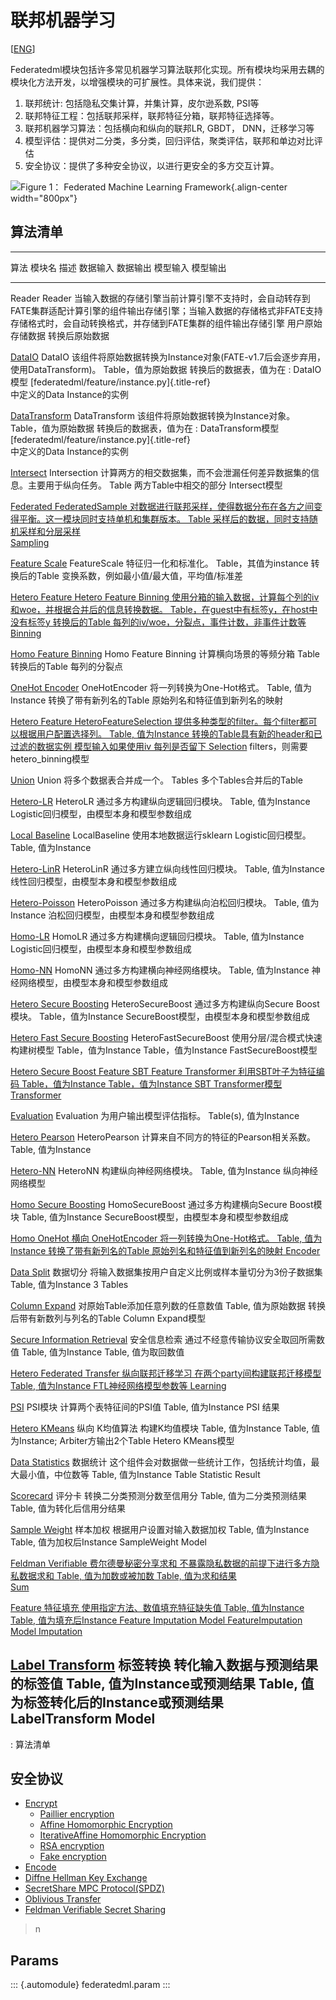 联邦机器学习
============

\[[ENG](federatedml_module.md)\]

Federatedml模块包括许多常见机器学习算法联邦化实现。所有模块均采用去耦的模块化方法开发，以增强模块的可扩展性。具体来说，我们提供：

1.  联邦统计: 包括隐私交集计算，并集计算，皮尔逊系数, PSI等
2.  联邦特征工程：包括联邦采样，联邦特征分箱，联邦特征选择等。
3.  联邦机器学习算法：包括横向和纵向的联邦LR, GBDT， DNN，迁移学习等
4.  模型评估：提供对二分类，多分类，回归评估，聚类评估，联邦和单边对比评估
5.  安全协议：提供了多种安全协议，以进行更安全的多方交互计算。

![Figure 1： Federated Machine Learning
Framework](../../doc/images/federatedml_structure.png){.align-center
width="800px"}

算法清单
--------

  ------------------------------------------------------------------------------------------------------------------------------------------------------------------------------------------------------------------------------------------------------------------------------------------------------------------------------------------------------------------------------------------------------------------------------------------------------------------
  算法                                                模块名                   描述                                                                                                                                                                                         数据输入                                     数据输出                                        模型输入                                     模型输出
  --------------------------------------------------- ------------------------ -------------------------------------------------------------------------------------------------------------------------------------------------------------------------------------------- -------------------------------------------- ----------------------------------------------- -------------------------------------------- ----------------------------------------------
  Reader                                              Reader                   当输入数据的存储引擎当前计算引擎不支持时，会自动转存到FATE集群适配计算引擎的组件输出存储引擎；当输入数据的存储格式非FATE支持存储格式时，会自动转换格式，并存储到FATE集群的组件输出存储引擎   用户原始存储数据                             转换后原始数据                                                                               

  [DataIO](util.md)                                  DataIO                   该组件将原始数据转换为Instance对象(FATE-v1.7后会逐步弃用，使用DataTransform)。                                                                                                               Table，值为原始数据                          转换后的数据表，值为在 :                                                                     DataIO模型
                                                                                                                                                                                                                                                                                                                         [federatedml/feature/instance.py]{.title-ref}                                                
                                                                                                                                                                                                                                                                                                                         中定义的Data Instance的实例                                                                  

  [DataTransform](util.md)                           DataTransform            该组件将原始数据转换为Instance对象。                                                                                                                                                         Table，值为原始数据                          转换后的数据表，值为在 :                                                                     DataTransform模型
                                                                                                                                                                                                                                                                                                                         [federatedml/feature/instance.py]{.title-ref}                                                
                                                                                                                                                                                                                                                                                                                         中定义的Data Instance的实例                                                                  

  [Intersect](intersect.md)                          Intersection             计算两方的相交数据集，而不会泄漏任何差异数据集的信息。主要用于纵向任务。                                                                                                                     Table                                        两方Table中相交的部分                                                                        Intersect模型

  [Federated                                          FederatedSample          对数据进行联邦采样，使得数据分布在各方之间变得平衡。这一模块同时支持单机和集群版本。                                                                                                         Table                                        采样后的数据，同时支持随机采样和分层采样                                                     
  Sampling](feature.md#federated-sampling)                                                                                                                                                                                                                                                                                                                                                                           

  [Feature Scale](feature.md#feature-scale)          FeatureScale             特征归一化和标准化。                                                                                                                                                                         Table，其值为instance                        转换后的Table                                   变换系数，例如最小值/最大值，平均值/标准差   

  [Hetero Feature                                     Hetero Feature Binning   使用分箱的输入数据，计算每个列的iv和woe，并根据合并后的信息转换数据。                                                                                                                        Table，在guest中有标签y，在host中没有标签y   转换后的Table                                                                                每列的iv/woe，分裂点，事件计数，非事件计数等
  Binning](feature.md#hetero-feature-binning)                                                                                                                                                                                                                                                                                                                                                                        

  [Homo Feature Binning](feature.md)                 Homo Feature Binning     计算横向场景的等频分箱                                                                                                                                                                       Table                                        转换后的Table                                                                                每列的分裂点

  [OneHot Encoder](feature.md#onehot-encoder)        OneHotEncoder            将一列转换为One-Hot格式。                                                                                                                                                                    Table, 值为Instance                          转换了带有新列名的Table                                                                      原始列名和特征值到新列名的映射

  [Hetero Feature                                     HeteroFeatureSelection   提供多种类型的filter。每个filter都可以根据用户配置选择列。                                                                                                                                   Table, 值为Instance                          转换的Table具有新的header和已过滤的数据实例     模型输入如果使用iv                           每列是否留下
  Selection](feature.md#hetero-feature-selection)                                                                                                                                                                                                                                                                                                                       filters，则需要hetero\_binning模型           

  [Union](union.md)                                  Union                    将多个数据表合并成一个。                                                                                                                                                                     Tables                                       多个Tables合并后的Table                                                                      

  [Hetero-LR](logistic_regressionE.md)               HeteroLR                 通过多方构建纵向逻辑回归模块。                                                                                                                                                               Table, 值为Instance                                                                                                                       Logistic回归模型，由模型本身和模型参数组成

  [Local Baseline](local_baseline.md)                LocalBaseline            使用本地数据运行sklearn Logistic回归模型。                                                                                                                                                   Table, 值为Instance                                                                                                                       

  [Hetero-LinR](linear_regression.md)                HeteroLinR               通过多方建立纵向线性回归模块。                                                                                                                                                               Table, 值为Instance                                                                                                                       线性回归模型，由模型本身和模型参数组成

  [Hetero-Poisson](poisson_regression.md)            HeteroPoisson            通过多方构建纵向泊松回归模块。                                                                                                                                                               Table, 值为Instance                                                                                                                       泊松回归模型，由模型本身和模型参数组成

  [Homo-LR](logistic_regression.md)                  HomoLR                   通过多方构建横向逻辑回归模块。                                                                                                                                                               Table, 值为Instance                                                                                                                       Logistic回归模型，由模型本身和模型参数组成

  [Homo-NN](homo_nn.md)                              HomoNN                   通过多方构建横向神经网络模块。                                                                                                                                                               Table, 值为Instance                                                                                                                       神经网络模型，由模型本身和模型参数组成

  [Hetero Secure Boosting](ensemble.md)              HeteroSecureBoost        通过多方构建纵向Secure Boost模块。                                                                                                                                                           Table，值为Instance                                                                                                                       SecureBoost模型，由模型本身和模型参数组成

  [Hetero Fast Secure Boosting](ensemble.md)         HeteroFastSecureBoost    使用分层/混合模式快速构建树模型                                                                                                                                                              Table，值为Instance                          Table，值为Instance                                                                          FastSecureBoost模型

  [Hetero Secure Boost Feature                        SBT Feature Transformer  利用SBT叶子为特征编码                                                                                                                                                                        Table，值为Instance                          Table，值为Instance                                                                          SBT Transformer模型
  Transformer](feature.md#sbt-feature-transformer)                                                                                                                                                                                                                                                                                                                                                                   

  [Evaluation](evaluation.md)                        Evaluation               为用户输出模型评估指标。                                                                                                                                                                     Table(s), 值为Instance                                                                                                                    

  [Hetero Pearson](correlation.md)                   HeteroPearson            计算来自不同方的特征的Pearson相关系数。                                                                                                                                                      Table, 值为Instance                                                                                                                       

  [Hetero-NN](hetero_nn.md)                          HeteroNN                 构建纵向神经网络模块。                                                                                                                                                                       Table, 值为Instance                                                                                                                       纵向神经网络模型

  [Homo Secure Boosting](ensemble.md)                HomoSecureBoost          通过多方构建横向Secure Boost模块                                                                                                                                                             Table, 值为Instance                                                                                                                       SecureBoost模型，由模型本身和模型参数组成

  [Homo OneHot                                        横向 OneHotEncoder       将一列转换为One-Hot格式。                                                                                                                                                                    Table, 值为Instance                          转换了带有新列名的Table                                                                      原始列名和特征值到新列名的映射
  Encoder](feature.md#homo-onehot-encoder)                                                                                                                                                                                                                                                                                                                                                                           

  [Data Split](data_split.md)                        数据切分                 将输入数据集按用户自定义比例或样本量切分为3份子数据集                                                                                                                                        Table, 值为Instance                          3 Tables                                                                                     

  [Column Expand](feature.md#column-expand)                                   对原始Table添加任意列数的任意数值                                                                                                                                                            Table, 值为原始数据                          转换后带有新数列与列名的Table                                                                Column Expand模型

  [Secure Information Retrieval](sir.md)             安全信息检索             通过不经意传输协议安全取回所需数值                                                                                                                                                           Table, 值为Instance                          Table, 值为取回数值                                                                          

  [Hetero Federated Transfer                          纵向联邦迁移学习         在两个party间构建联邦迁移模型                                                                                                                                                                Table, 值为Instance                                                                                                                       FTL神经网络模型参数等
  Learning](hetero_ftl.md)                                                                                                                                                                                                                                                                                                                                                                                           

  [PSI](psi.md)                                      PSI模块                  计算两个表特征间的PSI值                                                                                                                                                                      Table, 值为Instance                                                                                                                       PSI 结果

  [Hetero KMeans](hetero_kmeans.md)                  纵向 K均值算法           构建K均值模块                                                                                                                                                                                Table, 值为Instance                          Table, 值为Instance; Arbiter方输出2个Table                                                   Hetero KMeans模型

  [Data Statistics](statistic.md)                    数据统计                 这个组件会对数据做一些统计工作，包括统计均值，最大最小值，中位数等                                                                                                                           Table, 值为Instance                          Table                                                                                        Statistic Result

  [Scorecard](scorecard.md)                          评分卡                   转换二分类预测分数至信用分                                                                                                                                                                   Table, 值为二分类预测结果                    Table, 值为转化后信用分结果                                                                  

  [Sample Weight](util.md#sample-weight)             样本加权                 根据用户设置对输入数据加权                                                                                                                                                                   Table, 值为Instance                          Table, 值为加权后Instance                                                                    SampleWeight Model

  [Feldman Verifiable                                 费尔德曼秘密分享求和     不暴露隐私数据的前提下进行多方隐私数据求和                                                                                                                                                   Table, 值为加数或被加数                      Table, 值为求和结果                                                                          
  Sum](feldman_verifiable_sum.md)                                                                                                                                                                                                                                                                                                                                                                                    

  [Feature                                            特征填充                 使用指定方法、数值填充特征缺失值                                                                                                                                                             Table, 值为Instance                          Table, 值为填充后Instance                       Feature Imputation Model                     FeatureImputation Model
  Imputation](feature.md#feature-imputation)                                                                                                                                                                                                                                                                                                                                                                         

  [Label Transform](util.md#label-transform)         标签转换                 转化输入数据与预测结果的标签值                                                                                                                                                               Table, 值为Instance或预测结果                Table, 值为标签转化后的Instance或预测结果                                                    LabelTransform Model
  ------------------------------------------------------------------------------------------------------------------------------------------------------------------------------------------------------------------------------------------------------------------------------------------------------------------------------------------------------------------------------------------------------------------------------------------------------------------

  : 算法清单

安全协议
--------

-   [Encrypt](secureprotol.md#encrypt)
    -   [Paillier encryption](secureprotol.md#paillier-encryption)
    -   [Affine Homomorphic
        Encryption](secureprotol.md#affine-homomorphic-encryption)
    -   [IterativeAffine Homomorphic
        Encryption](secureprotol.md#iterativeaffine-homomorphic-encryption)
    -   [RSA encryption](secureprotol.md#rst-encryption)
    -   [Fake encryption](secureprotol.md#fake-encryption)
-   [Encode](secureprotol.md#encode)
-   [Diffne Hellman Key
    Exchange](secureprotol.md#diffne-hellman-key-exchange)
-   [SecretShare MPC
    Protocol(SPDZ)](secureprotol.md#secretshare-mpc-protocol-spdz)
-   [Oblivious Transfer](secureprotol.md#oblivious-transfer)
-   [Feldman Verifiable Secret
    Sharing](secureprotol.md#feldman-verifiable-secret-sharing)

> n

Params
------

::: {.automodule}
federatedml.param
:::
